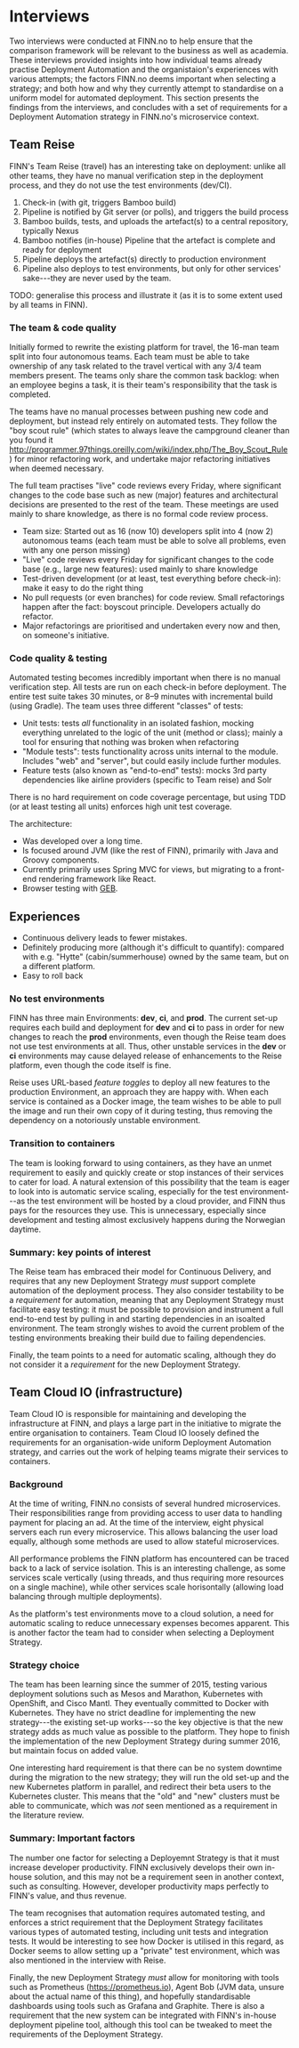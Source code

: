 # Interviews

Two interviews were conducted at FINN.no to help ensure that the comparison framework will be relevant to the business as well as academia. These interviews provided insights into how individual teams already practise Deployment Automation and the organistaion's experiences with various attempts; the factors FINN.no deems important when selecting a strategy; and both how and why they currently attempt to standardise on a uniform model for automated deployment. This section presents the findings from the interviews, and concludes with a set of requirements for a Deployment Automation strategy in FINN.no's microservice context.

## Team Reise

FINN's Team Reise (travel) has an interesting take on deployment: unlike all other teams, they have no manual verification step in the deployment process, and they do not use the test environments (dev/CI).

1. Check-in (with git, triggers Bamboo build)
2. Pipeline is notified by Git server (or polls), and triggers the build process
3. Bamboo builds, tests, and uploads the artefact(s) to a central repository, typically Nexus
4. Bamboo notifies (in-house) Pipeline that the artefact is complete and ready for deployment
5. Pipeline deploys the artefact(s) directly to production environment
6. Pipeline also deploys to test environments, but only for other services' sake---they are never used by the team.

TODO: generalise this process and illustrate it (as it is to some extent used by all teams in FINN).

### The team &amp; code quality

Initially formed to rewrite the existing platform for travel, the 16-man team split into four autonomous teams. Each team must be able to take ownership of any task related to the travel vertical with any 3/4 team members present. The teams only share the common task backlog: when an employee begins a task, it is their team's responsibility that the task is completed.

The teams have no manual processes between pushing new code and deployment, but instead rely entirely on automated tests. They follow the "boy scout rule" (which states to always leave the campground cleaner than you found it http://programmer.97things.oreilly.com/wiki/index.php/The_Boy_Scout_Rule) for minor refactoring work, and undertake major refactoring initiatives when deemed necessary.

The full team practises "live" code reviews every Friday, where significant changes to the code base such as new (major) features and architectural decisions are presented to the rest of the team. These meetings are used mainly to share knowledge, as there is no formal code review process.

- Team size: Started out as 16 (now 10) developers split into 4 (now 2) autonomous teams (each team must be able to solve all problems, even with any one person missing)
- "Live" code reviews every Friday for significant changes to the code base (e.g., large new features): used mainly to share knowledge
- Test-driven development (or at least, test everything before check-in): make it easy to do the right thing
- No pull requests (or even branches) for code review. Small refactorings happen after the fact: boyscout principle. Developers actually do refactor.
- Major refactorings are prioritised and undertaken every now and then, on someone's initiative.

### Code quality & testing

Automated testing becomes incredibly important when there is no manual verification step. All tests are run on each check-in before deployment. The entire test suite takes 30 minutes, or 8–9 minutes with incremental build (using Gradle). The team uses three different "classes" of tests:

- Unit tests: tests _all_ functionality in an isolated fashion, mocking everything unrelated to the logic of the unit (method or class); mainly a tool for ensuring that nothing was broken when refactoring
- "Module tests": tests functionality across units internal to the module. Includes "web" and "server", but could easily include further modules.
- Feature tests (also known as "end-to-end" tests): mocks 3rd party dependencies like airline providers (specific to Team reise) and Solr

There is no hard requirement on code coverage percentage, but using TDD (or at least testing all units) enforces high unit test coverage.

The architecture:

- Was developed over a long time.
- Is focused around JVM (like the rest of FINN), primarily with Java and Groovy components.
- Currently primarily uses Spring MVC for views, but migrating to a front-end rendering framework like React.
- Browser testing with [GEB](http://www.gebish.org/).

## Experiences

- Continuous delivery leads to fewer mistakes.
- Definitely producing more (although it's difficult to quantify): compared with e.g. "Hytte" (cabin/summerhouse) owned by the same team, but on a different platform.
- Easy to roll back

### No test environments

FINN has three main Environments: __dev__, __ci__, and __prod__. The current set-up requires each build and deployment for __dev__ and __ci__ to pass in order for new changes to reach the __prod__ environments, even though the Reise team does not use test environments at all. Thus, other unstable services in the __dev__ or __ci__ environments may cause delayed release of enhancements to the Reise platform, even though the code itself is fine.

Reise uses URL-based _feature toggles_ to deploy all new features to the production Environment, an approach they are happy with. When each service is contained as a Docker image, the team wishes to be able to pull the image and run their own copy of it during testing, thus removing the dependency on a notoriously unstable environment.

### Transition to containers

The team is looking forward to using containers, as they have an unmet requirement to easily and quickly create or stop instances of their services to cater for load. A natural extension of this possibility that the team is eager to look into is automatic service scaling, especially for the test environment---as the test environment will be hosted by a cloud provider, and FINN thus pays for the resources they use. This is unnecessary, especially since development and testing almost exclusively happens during the Norwegian daytime.

### Summary: key points of interest

The Reise team has embraced their model for Continuous Delivery, and requires that any new Deployment Strategy _must_ support complete automation of the deployment process. They also consider testability to be a _requirement_ for automation, meaning that any Deployment Strategy must facilitate easy testing: it must be possible to provision and instrument a full end-to-end test by pulling in and starting dependencies in an isoalted environment. The team strongly wishes to avoid the current problem of the testing environments breaking their build due to failing dependencies.

Finally, the team points to a need for automatic scaling, although they do not consider it a _requirement_ for the new Deployment Strategy.

## Team Cloud IO (infrastructure)

Team Cloud IO is responsible for maintaining and developing the infrastructure at FINN, and plays a large part in the initiative to migrate the entire organisation to containers. Team Cloud IO loosely defined the requirements for an organisation-wide uniform Deployment Automation strategy, and carries out the work of helping teams migrate their services to containers.

### Background

At the time of writing, FINN.no consists of several hundred microservices. Their responsibilities range from providing access to user data to handling payment for placing an ad. At the time of the interview, eight physical servers each run every microservice. This allows balancing the user load equally, although some methods are used to allow stateful microservices.

All performance problems the FINN platform has encountered can be traced back to a lack of service isolation. This is an interesting challenge, as some services scale vertically (using threads, and thus requiring more resources on a single machine), while other services scale horisontally (allowing load balancing through multiple deployments).

As the platform's test environments move to a cloud solution, a need for automatic scaling to reduce unnecessary expenses becomes apparent. This is another factor the team had to consider when selecting a Deployment Strategy.

### Strategy choice

The team has been learning since the summer of 2015, testing various deployment solutions such as Mesos and Marathon, Kubernetes with OpenShift, and Cisco Mantl. They eventually committed to Docker with Kubernetes. They have no strict deadline for implementing the new strategy---the existing set-up works---so the key objective is that the new strategy adds as much value as possible to the platform. They hope to finish the implementation of the new Deployment Strategy during summer 2016, but maintain focus on added value.

One interesting hard requirement is that there can be no system downtime during the migration to the new strategy; they will run the old set-up and the new Kubernetes platform in parallel, and redirect their beta users to the Kubernetes cluster. This means that the "old" and "new" clusters must be able to communicate, which was _not_ seen mentioned as a requirement in the literature review.

### Summary: Important factors

The number one factor for selecting a Deployemnt Strategy is that it must increase developer productivity. FINN exclusively develops their own in-house solution, and this may not be a requirement seen in another context, such as consulting. However, developer productivity maps perfectly to FINN's value, and thus revenue.

The team recognises that automation requires automated testing, and enforces a strict requirement that the Deployment Strategy facilitates various types of automated testing, including unit tests and integration tests. It would be interesting to see how Docker is utilised in this regard, as Docker seems to allow setting up a "private" test environment, which was also mentioned in the interview with Reise.

Finally, the new Deployment Strategy _must_ allow for monitoring with tools such as Prometheus (https://prometheus.io), Agent Bob (JVM data, unsure about the actual name of this thing), and hopefully standardisable dashboards using tools such as Grafana and Graphite. There is also a requirement that the new system can be integrated with FINN's in-house deployment pipeline tool, although this tool can be tweaked to meet the requirements of the Deployment Strategy.

